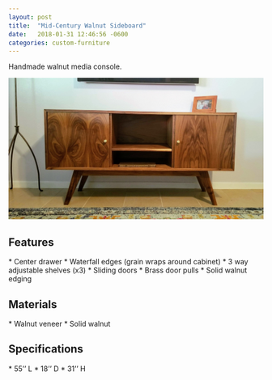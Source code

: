 ```yaml
---
layout: post
title:  "Mid-Century Walnut Sideboard"
date:   2018-01-31 12:46:56 -0600
categories: custom-furniture
---
```


Handmade walnut media console.  

![Walnut Media Console](/assets/img/crez2.jpeg)

<h2>Features</h2>
*   Center drawer
*	Waterfall edges (grain wraps around cabinet)
*	3 way adjustable shelves (x3)
*	Sliding doors
*	Brass door pulls
*	Solid walnut edging 

<h2>Materials</h2>
*	Walnut veneer
*	Solid walnut

<h2>Specifications</h2>
*	55’’ L
*	18’’ D
*	31’’ H



